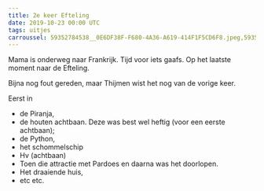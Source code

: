 ```yaml
---
title: 2e keer Efteling
date: 2019-10-23 00:00 UTC
tags: uitjes
carroussel: 59352784538__0E6DF38F-F680-4A36-A619-414F1F5CD6F8.jpeg,59353666394__E9E57EAE-B728-41C6-81F4-9317FE6C5FAA.jpeg,59354266096__95386A74-A507-46BB-926A-F319B91F1997.jpeg
---
```

Mama is onderweg naar Frankrijk. Tijd voor iets gaafs. Op het laatste moment naar de Efteling.

Bijna nog fout gereden, maar Thijmen wist het nog van de vorige keer.

Eerst in 
- de Piranja, 
- de houten achtbaan. Deze was best wel heftig (voor een eerste achtbaan); 
- de Python, 
- het schommelschip
- Hv (achtbaan)
- Toen die attractie met Pardoes en daarna was het doorlopen.
- Het draaiende huis, 
- etc etc.



